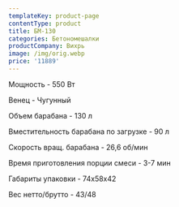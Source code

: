 ```yaml
---
templateKey: product-page
contentType: product
title: БМ-130
categories: Бетономешалки
productCompany: Вихрь
image: /img/orig.webp
price: '11889'
---
```

Мощность - 550 Вт

Венец - Чугунный

Объем барабана - 130 л

Вместительность барабана по загрузке - 90 л

Скорость вращ. барабана - 26,6 об/мин

Время приготовления порции смеси - 3-7 мин

Габариты упаковки - 74х58х42

Вес нетто/брутто - 43/48
